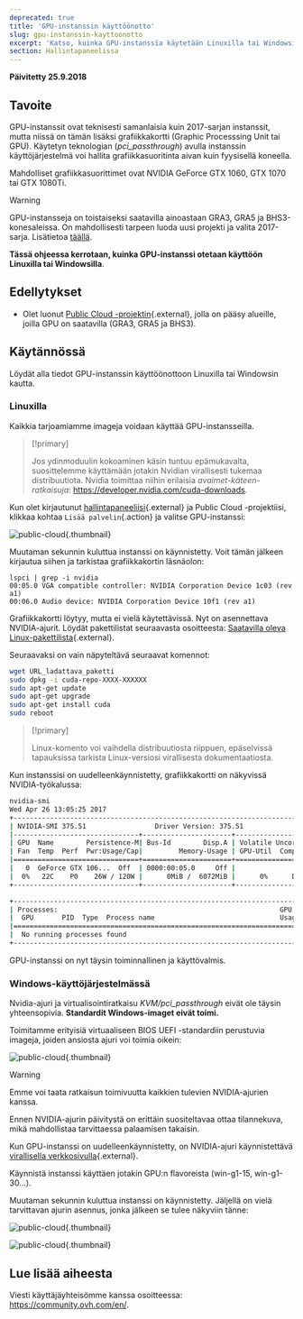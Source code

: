 ```yaml
---
deprecated: true
title: 'GPU-instanssin käyttöönotto'
slug: gpu-instanssin-kayttoonotto
excerpt: 'Katso, kuinka GPU-instanssia käytetään Linuxilla tai Windowsilla'
section: Hallintapaneelissa
---
```


**Päivitetty 25.9.2018**

## Tavoite

GPU-instanssit ovat teknisesti samanlaisia kuin 2017-sarjan instanssit, mutta niissä on tämän lisäksi grafiikkakortti (Graphic Processsing Unit tai GPU). Käytetyn teknologian (*pci_passthrough*) avulla instanssin käyttöjärjestelmä voi hallita grafiikkasuoritinta aivan kuin fyysisellä koneella.

Mahdolliset grafiikkasuorittimet ovat NVIDIA GeForce GTX 1060, GTX 1070 tai GTX 1080Ti. 

> [!warning]
> 
> GPU-instansseja on toistaiseksi saatavilla ainoastaan GRA3, GRA5 ja BHS3-konesaleissa. On mahdollisesti tarpeen luoda uusi projekti ja valita 2017-sarja. Lisätietoa [täällä](https://docs.ovh.com/gb/en/public-cloud/faq-how-to-understand-the-new-flavor-naming-rules-for-the-2017-range/).
> 

**Tässä ohjeessa kerrotaan, kuinka GPU-instanssi otetaan käyttöön Linuxilla tai Windowsilla**.


## Edellytykset

- Olet luonut [Public Cloud -projektin](https://www.ovh-hosting.fi/public-cloud/instances/){.external}, jolla on pääsy alueille, joilla GPU on saatavilla (GRA3, GRA5 ja BHS3). 

## Käytännössä

Löydät alla tiedot GPU-instanssin käyttöönottoon Linuxilla tai Windowsin kautta.


### Linuxilla

Kaikkia tarjoamiamme imageja voidaan käyttää GPU-instansseilla.

> [!primary]
>
> Jos ydinmoduulin kokoaminen käsin tuntuu epämukavalta, suosittelemme käyttämään jotakin Nvidian virallisesti tukemaa distribuutiota. Nvidia toimittaa niihin erilaisia *avaimet-käteen-ratkaisuja*: <https://developer.nvidia.com/cuda-downloads>.
> 

Kun olet kirjautunut [hallintapaneeliisi](https://www.ovh.com/auth/?action=gotomanager){.external} ja Public Cloud -projektiisi, klikkaa kohtaa `Lisää palvelin`{.action} ja valitse GPU-instanssi: 

![public-cloud](images/EN-Flavors.png){.thumbnail}

Muutaman sekunnin kuluttua instanssi on käynnistetty. Voit tämän jälkeen kirjautua siihen ja tarkistaa grafiikkakortin läsnäolon:  

```ssh
lspci | grep -i nvidia
00:05.0 VGA compatible controller: NVIDIA Corporation Device 1c03 (rev a1)
00:06.0 Audio device: NVIDIA Corporation Device 10f1 (rev a1)
```

Grafiikkakortti löytyy, mutta ei vielä käytettävissä. Nyt on asennettava NVIDIA-ajurit. Löydät pakettilistat seuraavasta osoitteesta: [Saatavilla oleva Linux-pakettilista](http://developer.download.nvidia.com/compute/cuda/repos/){.external}.

Seuraavaksi on vain näpyteltävä seuraavat komennot:

```sh
wget URL_ladattava_paketti
sudo dpkg -i cuda-repo-XXXX-XXXXXX
sudo apt-get update
sudo apt-get upgrade
sudo apt-get install cuda
sudo reboot
```

> [!primary]
>
> Linux-komento voi vaihdella distribuutiosta riippuen, epäselvissä tapauksissa tarkista Linux-versiosi virallisesta dokumentaatiosta.
> 


Kun instanssisi on uudelleenkäynnistetty, grafiikkakortti on näkyvissä NVIDIA-työkalussa:

```sh
nvidia-smi
Wed Apr 26 13:05:25 2017
+-----------------------------------------------------------------------------+
| NVIDIA-SMI 375.51                 Driver Version: 375.51                    |
|-------------------------------+----------------------+----------------------+
| GPU  Name        Persistence-M| Bus-Id        Disp.A | Volatile Uncorr. ECC |
| Fan  Temp  Perf  Pwr:Usage/Cap|         Memory-Usage | GPU-Util  Compute M. |
|===============================+======================+======================|
|   0  GeForce GTX 106...  Off  | 0000:00:05.0     Off |                  N/A |
|  0%   22C    P0    26W / 120W |      0MiB /  6072MiB |      0%      Default |
+-------------------------------+----------------------+----------------------+

+-----------------------------------------------------------------------------+
| Processes:                                                       GPU Memory |
|  GPU       PID  Type  Process name                               Usage      |
|=============================================================================|
|  No running processes found                                                 |
+-----------------------------------------------------------------------------+
```

GPU-instanssi on nyt täysin toiminnallinen ja käyttövalmis.


### Windows-käyttöjärjestelmässä

Nvidia-ajuri ja virtualisointiratkaisu *KVM/pci_passthrough* eivät ole täysin yhteensopivia. **Standardit Windows-imaget eivät toimi.**

Toimitamme erityisiä virtuaaliseen BIOS UEFI -standardiin perustuvia imageja, joiden ansiosta ajuri voi toimia oikein:

![public-cloud](images/EN-WindowsImages.png){.thumbnail}


> [!warning]
>
> Emme voi taata ratkaisun toimivuutta kaikkien tulevien NVIDIA-ajurien kanssa.
>
> Ennen NVIDIA-ajurin päivitystä on erittäin suositeltavaa ottaa tilannekuva, mikä mahdollistaa tarvittaessa palaamisen takaisin.
>

Kun GPU-instanssi on uudelleenkäynnistetty, on NVIDIA-ajuri käynnistettävä [virallisella verkkosivulla](https://www.nvidia.com/Download/index.aspx){.external}.

Käynnistä instanssi käyttäen jotakin GPU:n flavoreista (win-g1-15, win-g1-30...).

Muutaman sekunnin kuluttua instanssi on käynnistetty. Jäljellä on vielä tarvittavan ajurin asennus, jonka jälkeen se tulee näkyviin tänne:


![public-cloud](images/WindowsDriverVersion.png){.thumbnail}

![public-cloud](images/WindowsDeviceManager.png){.thumbnail}


## Lue lisää aiheesta

Viesti käyttäjäyhteisömme kanssa osoitteessa: <https://community.ovh.com/en/>.